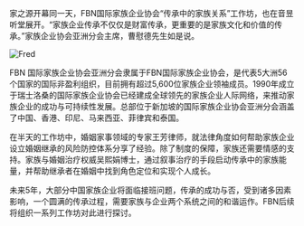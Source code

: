 家之源开幕同一天，FBN国际家族企业协会“传承中的家族关系”工作坊，也在音昱听堂展开。“家族企业传承不仅仅是财富传承，更重要的是家族文化和价值的传承。”家族企业协会亚洲分会主席，曹慰德先生如是说。

![Fred](/img/fbn-fred.png)

FBN 国际家族企业协会亚洲分会隶属于FBN国际家族企业协会，是代表5大洲56个国家的国际非盈利组织，目前拥有超过5,600位家族企业领袖成员。1990年成立于瑞士洛桑的国际家族企业协会已经建成全球领先的家族企业人际网络，来推动家族企业的成功与可持续性发展。总部位于新加坡的国际家族企业协会亚洲分会涵盖了中国、香港、印尼、马来西亚、菲律宾和泰国。

在半天的工作坊中，婚姻家事领域的专家王芳律师，就法律角度如何帮助家族企业设立婚姻继承的风险防控体系分享了经验。除了制度的保障，家族还需要情感的支持。家族与婚姻治疗权威吴熙娟博士，通过叙事治疗的手段启动传承中的家族能量，并帮助继承者在婚姻中找到角色定位和实现个人成长。

未来5年，大部分中国家族企业将面临接班问题，传承的成功与否，受到诸多因素影响，一个圆满的传承过程，需要家族与企业两个系统之间的和谐运作。FBN后续将组织一系列工作坊对此进行探讨。
